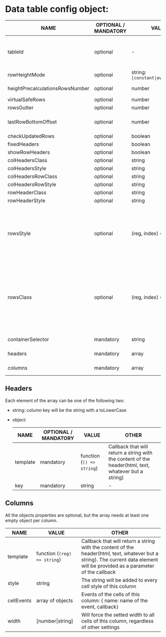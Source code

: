 # Data table config object:

| NAME                            | OPTIONAL / MANDATORY | VALUE                              | DEFAULT VALUE   | OTHER                                                                                                                                                                                                       |
| ------------------------------- | -------------------- | ---------------------------------- | --------------- | ----------------------------------------------------------------------------------------------------------------------------------------------------------------------------------------------------------- |
| tableId                         | optional             | -                                  | -               | If not a string, will be converted to string with interpolation (`${config.tableId}`)                                                                                                                       |
| rowHeightMode                   | optional             | string: `[constant\|average\|all]` | `constant`      | -                                                                                                                                                                                                           |
| heightPrecalculationsRowsNumber | optional             | number                             | 200             | Ignored if row height is constant                                                                                                                                                                           |
| virtualSafeRows                 | optional             | number                             | 10              | -                                                                                                                                                                                                           |
| rowsGutter                      | optional             | number                             | 0               | -                                                                                                                                                                                                           |
| lastRowBottomOffset             | optional             | number                             | row height \* 5 | -                                                                                                                                                                                                           |
| checkUpdatedRows                | optional             | boolean                            | true            | -                                                                                                                                                                                                           |
| fixedHeaders                    | optional             | boolean                            | true            | -                                                                                                                                                                                                           |
| showRowHeaders                  | optional             | boolean                            | false           | -                                                                                                                                                                                                           |
| colHeadersClass                 | optional             | string                             | -               | -                                                                                                                                                                                                           |
| colHeadersStyle                 | optional             | string                             | -               | -                                                                                                                                                                                                           |
| colHeadersRowClass              | optional             | string                             | -               | -                                                                                                                                                                                                           |
| colHeadersRowStyle              | optional             | string                             | -               | -                                                                                                                                                                                                           |
| rowHeaderClass                  | optional             | string                             | -               | -                                                                                                                                                                                                           |
| rowHeaderStyle                  | optional             | string                             | -               | -                                                                                                                                                                                                           |
| rowsStyle                       | optional             | (reg, index) => string             | -               | Callback that will return a string with the style of the row. The current data element(reg) and data index(index) will be provided as parameters of the callback                                            |
| rowsClass                       | optional             | (reg, index) => string             | -               | Callback that will return a string with the class name. The current data element(reg) and data index(index) will be provided as parameters of the callback. String will be assigned as it is to `className` |
| containerSelector               | mandatory            | string                             | -               | Table's container CSS selector                                                                                                                                                                              |
| headers                         | mandatory            | array                              | -               | See possible values below                                                                                                                                                                                   |
| columns                         | mandatory            | array                              | -               | See possible values below                                                                                                                                                                                   |

## Headers

Each element of the array can be one of the following two:

- string: column key will be the string with a toLowerCase
- object:

  | NAME     | OPTIONAL / MANDATORY | VALUE                     | OTHER                                                                                                |
  | -------- | -------------------- | ------------------------- | ---------------------------------------------------------------------------------------------------- |
  | template | mandatory            | function (`() => string`) | Callback that will return a string with the content of the header(html, text, whatever but a string) |
  | key      | mandatory            | string                    | -                                                                                                    |

## Columns

All the objects properties are optional, but the array needs at least one empty object per column.

| NAME       | VALUE                        | OTHER                                                                                                                                                                          |
| ---------- | ---------------------------- | ------------------------------------------------------------------------------------------------------------------------------------------------------------------------------ |
| template   | function (`(reg) => string`) | Callback that will return a string with the content of the header(html, text, whatever but a string). The current data element will be provided as a parameter of the callback |
| style      | string                       | The string will be added to every cell style of this column                                                                                                                    |
| cellEvents | array of objects             | Events of the cells of this column: { name: name of the event, callback}                                                                                                       |
| width      | [number\|string]             | Will force the setted width to all cells of this column, regardless of other settings                                                                                          |
